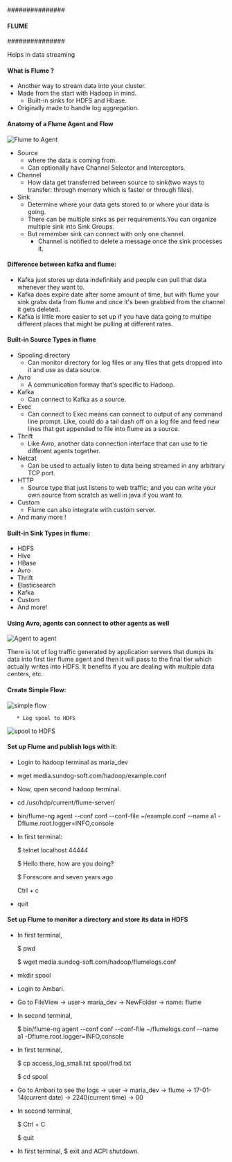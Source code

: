 ###############
#### FLUME ####
###############

Helps in data streaming

#### What is Flume ?
- Another way to stream data into your cluster.
- Made from the start with Hadoop in mind.
    - Built-in sinks for HDFS and Hbase.
- Originally made to handle log aggregation.

#### Anatomy of a Flume Agent and Flow

![Flume to Agent](https://github.com/Kavita-Yadav/Learning-Hadoop-and-bigData/blob/master/Images/Flume.png)
                           
- Source 
    - where the data is coming from.
    - Can optionally have Channel Selector and Interceptors.
- Channel
    - How data get transferred between source to sink(two ways to transfer: through memory which is faster or through files).
- Sink 
    - Determine where your data gets stored to or where your data is going. 
    - There can be multiple sinks as per requirements.You can organize multiple sink into Sink Groups. 
    - But remember sink can connect with only one channel.
        - Channel is notified to delete a message once the sink processes it.
      
#### Difference between kafka and flume:
- Kafka just stores up data indefinitely and people can pull that data whenever they want to. 
- Kafka does expire date after some amount of time, but with flume your sink grabs data from flume and once it's been grabbed
  from the channel it gets deleted.
- Kafka is little more easier to set up if you have data going to multipe different places that might be pulling at different
  rates.
  
#### Built-in Source Types in flume
- Spooling directory
    * Can monitor directory for log files or any files that gets dropped into it and use as data source.
- Avro
    * A communication formay that's specific to Hadoop.
- Kafka
    * Can connect to Kafka as a source.
- Exec
    * Can connect to Exec means can connect to output of any command line prompt. Like, could do a tail dash off on a log file
      and feed new lines that get appended to file into flume as a source.
- Thrift
    * Like Avro, another data connection interface that can use to tie different agents together.
- Netcat
    * Can be used to actually listen to data being streamed in any arbitrary TCP port.
- HTTP
    * Source type that just listens to web traffic; and you can write your own source from scratch as well in java if you want to.
- Custom
    * Flume can also integrate with custom server.
- And many more !

#### Built-in Sink Types in flume:
- HDFS
- Hive
- HBase
- Avro
- Thrift
- Elasticsearch
- Kafka
- Custom
- And more!

#### Using Avro, agents can connect to other agents as well

![Agent to agent](https://github.com/Kavita-Yadav/Learning-Hadoop-and-bigData/blob/master/Images/Agent2AgentConn.png)
       
  There is lot of log traffic generated by application servers that dumps its data into first tier flume agent and 
  then it will pass to the final tier which actually writes into HDFS. It benefits if you are dealing with multiple 
  data centers, etc.
  
  #### Create Simple Flow:

   ![simple flow](https://github.com/Kavita-Yadav/Learning-Hadoop-and-bigData/blob/master/Images/SimpleFlow.png)
                           
       * Log spool to HDFS
       
   ![spool to HDFS](https://github.com/Kavita-Yadav/Learning-Hadoop-and-bigData/blob/master/Images/LogSpoolToHDFS.png)

#### Set up Flume and publish logs with it:
- Login to hadoop terminal as maria_dev
- wget media.sundog-soft.com/hadoop/example.conf
- Now, open second hadoop terminal.
- cd /usr/hdp/current/flume-server/
- bin/flume-ng agent --conf conf --conf-file ~/example.conf --name a1 -Dflume.root.logger=INFO,console
- In first terminal: 

     $ telnet localhost 44444
 
     $ Hello there, how are you doing?
     
     $ Forescore and seven years ago
     
     Ctrl + c
     
 - quit
 
 #### Set up Flume to monitor a directory and store its data in HDFS
 - In first terminal,
 
     $ pwd
     
     $ wget media.sundog-soft.com/hadoop/flumelogs.conf
        
 - mkdir spool
 
 - Login to Ambari.
 
 - Go to FileView -> user-> maria_dev -> NewFolder -> name: flume
 
 - In second terminal, 
 
    $ bin/flume-ng agent --conf conf --conf-file ~/flumelogs.conf --name a1 -Dflume.root.logger=INFO,console
    
 - In first terminal,
 
    $ cp access_log_small.txt spool/fred.txt
    
    $ cd spool
    
 - Go to Ambari to see the logs -> user -> maria_dev -> flume -> 17-01-14(current date) -> 2240(current time) -> 00
 
 - In second terminal, 
 
     $ Ctrl + C 
     
     $ quit
     
 - In first terminal, $ exit and ACPI shutdown.
